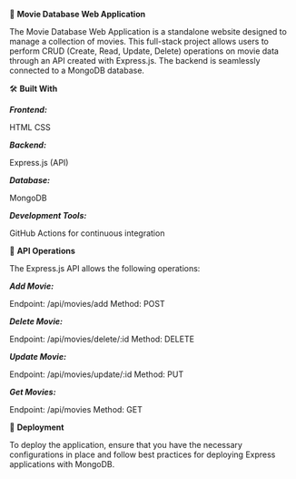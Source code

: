 📖 **Movie Database Web Application**

The Movie Database Web Application is a standalone website designed to manage a collection of movies. This full-stack project allows users to perform CRUD (Create, Read, Update, Delete) operations on movie data through an API created with Express.js. The backend is seamlessly connected to a MongoDB database.

🛠 **Built With**

***Frontend:***

HTML
CSS

***Backend:***

Express.js (API)

***Database:***

MongoDB

***Development Tools:***

GitHub Actions for continuous integration

🚀 **API Operations**

The Express.js API allows the following operations:

***Add Movie:***

Endpoint: /api/movies/add
Method: POST

***Delete Movie:***

Endpoint: /api/movies/delete/:id
Method: DELETE

***Update Movie:***

Endpoint: /api/movies/update/:id
Method: PUT

***Get Movies:***

Endpoint: /api/movies
Method: GET

🚀 **Deployment**

To deploy the application, ensure that you have the necessary configurations in place and follow best practices for deploying Express applications with MongoDB.